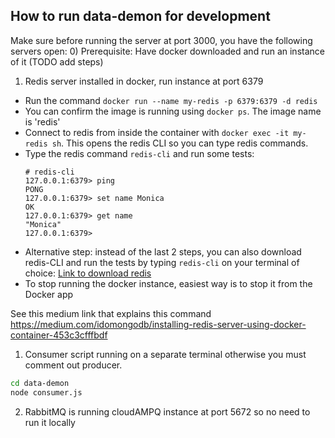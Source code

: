 ## How to run data-demon for development
 Make sure before running the server at port 3000, you have the following servers open:
 0) Prerequisite: Have docker downloaded and run an instance of it (TODO add steps)
 1) Redis server installed in docker, run instance at port 6379
   - Run the command `docker run --name my-redis -p 6379:6379 -d redis`
   - You can confirm the image is running using `docker ps`. The image name is 'redis'
   - Connect to redis from inside the container with `docker exec -it my-redis sh`. This opens the redis CLI so you can type redis commands.
   - Type the redis command `redis-cli` and run some tests:
        ```shell
        # redis-cli
        127.0.0.1:6379> ping
        PONG
        127.0.0.1:6379> set name Monica
        OK
        127.0.0.1:6379> get name
        "Monica"
        127.0.0.1:6379>
        ```
   - Alternative step: instead of the last 2 steps, you can also download redis-CLI and run the tests by typing `redis-cli` on your terminal of choice: [Link to download redis](https://redis.io/topics/rediscli)
   - To stop running the docker instance, easiest way is to stop it from the Docker app
  
See this medium link that explains this command
   https://medium.com/idomongodb/installing-redis-server-using-docker-container-453c3cfffbdf
 1) Consumer script running on a separate terminal otherwise you must comment out producer.
   ```bash
   cd data-demon
   node consumer.js
   ```
 2) RabbitMQ is running cloudAMPQ instance at port 5672 so no need to run it locally
 
